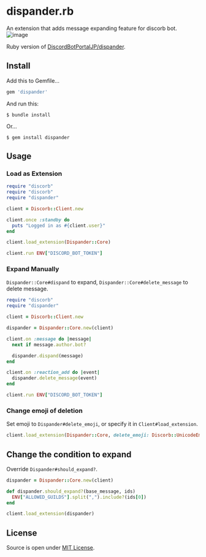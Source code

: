 # dispander.rb

An extension that adds message expanding feature for discorb bot.
![image](https://user-images.githubusercontent.com/59691627/131650571-ec50bf35-c971-4aeb-9a58-8fbf9b3e759b.png)

Ruby version of [DiscordBotPortalJP/dispander](https://github.com/DiscordBotPortalJP/dispander).

## Install

Add this to Gemfile...

```ruby
gem 'dispander'
```

And run this:

    $ bundle install

Or...

    $ gem install dispander

## Usage

### Load as Extension

```ruby
require "discorb"
require "discorb"
require "dispander"

client = Discorb::Client.new

client.once :standby do
  puts "Logged in as #{client.user}"
end

client.load_extension(Dispander::Core)

client.run ENV["DISCORD_BOT_TOKEN"]
```

### Expand Manually

`Dispander::Core#dispand` to expand, `Dispander::Core#delete_message` to delete message.

```ruby
require "discorb"
require "dispander"

client = Discorb::Client.new

dispander = Dispander::Core.new(client)

client.on :message do |message|
  next if message.author.bot?

  dispander.dispand(message)
end

client.on :reaction_add do |event|
  dispander.delete_message(event)
end

client.run ENV["DISCORD_BOT_TOKEN"]
```

### Change emoji of deletion

Set emoji to `Dispander#delete_emoji`, or specify it in `Client#load_extension`.

```ruby
client.load_extension(Dispander::Core, delete_emoji: Discorb::UnicodeEmoji["x"])
```

## Change the condition to expand

Override `Dispander#should_expand?`.

```ruby
dispander = Dispander::Core.new(client)

def dispander.should_expand?(base_message, ids)
  ENV["ALLOWED_GUILDS"].split(",").include?(ids[0])
end

client.load_extension(dispander)
```

## License

Source is open under [MIT License](https://opensource.org/licenses/MIT).
